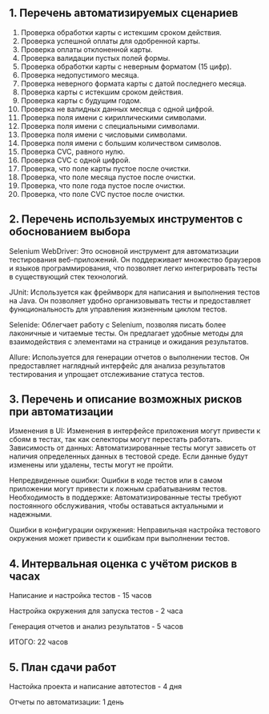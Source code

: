 ## 1. Перечень автоматизируемых сценариев

1.	Проверка обработки карты с истекшим сроком действия.
2.	Проверка успешной оплаты для одобренной карты.
3.	Проверка оплаты отклоненной карты.
4.	Проверка валидации пустых полей формы.
5.	Проверка обработки карты с неверным форматом (15 цифр).
6.	Проверка недопустимого месяца.
7.	Проверка неверного формата карты с датой последнего месяца.
8.	Проверка карты с истекшим сроком действия. 
9.	Проверка карты с будущим годом.
10.	Проверка не валидных данных месяца с одной цифрой.
11. Проверка поля имени с кириллическими символами.
12.	Проверка поля имени с специальными символами.
13.	Проверка поля имени с числовыми символами.
14.	Проверка поля имени с большим количеством символов.
15.	Проверка CVC, равного нулю.
16. Проверка CVC с одной цифрой.
17.	Проверка, что поле карты пустое после очистки.
18.	Проверка, что поле месяца пустое после очистки.
19.	Проверка, что поле года пустое после очистки.
20.	Проверка, что поле CVC пустое после очистки.


## 2. Перечень используемых инструментов с обоснованием выбора
Selenium WebDriver: Это основной инструмент для автоматизации тестирования веб-приложений. Он поддерживает множество браузеров и языков программирования, что позволяет легко интегрировать тесты в существующий стек технологий.

JUnit: Используется как фреймворк для написания и выполнения тестов на Java. Он позволяет удобно организовывать тесты и предоставляет функциональность для управления жизненным циклом тестов.

Selenide: Облегчает работу с Selenium, позволяя писать более лаконичные и читаемые тесты. Он предлагает удобные методы для взаимодействия с элементами на странице и ожидания результатов.

Allure: Используется для генерации отчетов о выполнении тестов. Он предоставляет наглядный интерфейс для анализа результатов тестирования и упрощает отслеживание статуса тестов.

## 3. Перечень и описание возможных рисков при автоматизации
Изменения в UI: Изменения в интерфейсе приложения могут привести к сбоям в тестах, так как селекторы могут перестать работать.
Зависимость от данных: Автоматизированные тесты могут зависеть от наличия определенных данных в тестовой среде. Если данные будут изменены или удалены, тесты могут не пройти.

Непредвиденные ошибки: Ошибки в коде тестов или в самом приложении могут привести к ложным срабатываниям тестов.
Необходимость в поддержке: Автоматизированные тесты требуют постоянного обслуживания, чтобы оставаться актуальными и надежными.

Ошибки в конфигурации окружения: Неправильная настройка тестового окружения может привести к ошибкам при выполнении тестов.

## 4. Интервальная оценка с учётом рисков в часах
Написание и настройка тестов - 15 часов

Настройка окружения для запуска тестов - 2 часа

Генерация отчетов и анализ результатов - 5 часов

ИТОГО:	22 часов

## 5. План сдачи работ
Настойка проекта и написание автотестов - 4 дня

Отчеты по автоматизации: 1 день
